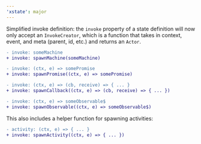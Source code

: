 ```yaml
---
'xstate': major
---
```


Simplified invoke definition: the `invoke` property of a state definition will now only accept an `InvokeCreator`, which is a function that takes in context, event, and meta (parent, id, etc.) and returns an `Actor`.

```diff
- invoke: someMachine
+ invoke: spawnMachine(someMachine)

- invoke: (ctx, e) => somePromise
+ invoke: spawnPromise((ctx, e) => somePromise)

- invoke: (ctx, e) => (cb, receive) => { ... }
+ invoke: spawnCallback((ctx, e) => (cb, receive) => { ... })

- invoke: (ctx, e) => someObservable$
+ invoke: spawnObservable((ctx, e) => someObservable$)
```

This also includes a helper function for spawning activities:

```diff
- activity: (ctx, e) => { ... }
+ invoke: spawnActivity((ctx, e) => { ... })
```
